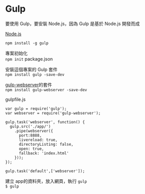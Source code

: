 # Gulp

要使用 Gulp，要安裝 Node.js，因為 Gulp 是基於 Node.js 開發而成

[Node.js](http://nodejs.org/download/) 

`npm install -g gulp` 

專案初始化  
`npm init`  package.json

安裝這個專案的 Gulp 套件  
`npm install gulp -save-dev`  

[gulp-webserver](https://www.npmjs.com/package/gulp-webserver)的套件  
`npm install gulp-webserver -save-dev`  

gulpfile.js

```
var gulp = require('gulp');
var webserver = require('gulp-webserver');

gulp.task('webserver', function() {
  gulp.src('./app/')
    .pipe(webserver({
      port:8888,
      livereload: true,
      directoryListing: false,
      open: true,
      fallback: 'index.html'
    }));
});

gulp.task('default',['webserver']);
```


建立 app的資料夾，放入網頁，執行 `gulp`  
`$ gulp`